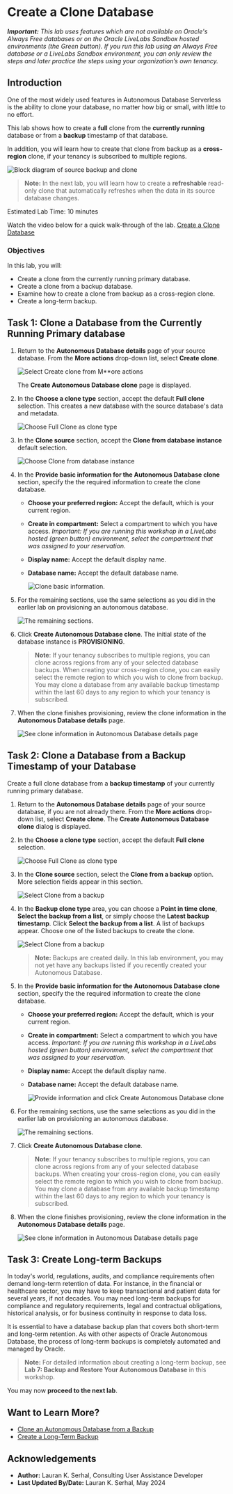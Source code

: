 ﻿# Create a Clone Database

_**Important:** This lab uses features which are not available on Oracle's Always Free databases or on the Oracle LiveLabs Sandbox hosted environments (the Green button). If you run this lab using an Always Free database or a LiveLabs Sandbox environment, you can only review the steps and later practice the steps using your organization’s own tenancy._

## Introduction

One of the most widely used features in Autonomous Database Serverless is the ability to clone your database, no matter how big or small, with little to no effort.

This lab shows how to create a **full** clone from the **currently running** database or from a **backup** timestamp of that database.

In addition, you will learn how to create that clone from backup as a **cross-region** clone, if your tenancy is subscribed to multiple regions.

  ![Block diagram of source backup and clone](images/intro-conceptual-diagram.png)

>**Note:** In the next lab, you will learn how to create a **refreshable** read-only clone that automatically refreshes when the data in its source database changes.

Estimated Lab Time: 10 minutes

Watch the video below for a quick walk-through of the lab.
[Create a Clone Database](videohub:1_ucxwam14)

### Objectives

In this lab, you will:

- Create a clone from the currently running primary database.
- Create a clone from a backup database.
- Examine how to create a clone from backup as a cross-region clone.
- Create a long-term backup.

## Task 1: Clone a Database from the Currently Running Primary database

1. Return to the **Autonomous Database details** page of your source database. From the **More actions** drop-down list, select **Create clone**.

    ![Select Create clone from M**ore actions](images/select-create-clone.png)

    The **Create Autonomous Database clone** page is displayed.

2. In the **Choose a clone type** section, accept the default **Full clone** selection. This creates a new database with the source database's data and metadata.

    ![Choose Full Clone as clone type](images/choose-full-clone.png)

3. In the **Clone source** section, accept the **Clone from database instance** default selection.

    ![Choose Clone from database instance](images/choose-clone-from-database-instance.png)

4. In the **Provide basic information for the Autonomous Database clone** section, specify the the required information to create the clone database.
    * **Choose your preferred region:** Accept the default, which is your current region.
    * **Create in compartment:** Select a compartment to which you have access. *Important: If you are running this workshop in a LiveLabs hosted (green button) environment, select the compartment that was assigned to your reservation*.
    * **Display name:** Accept the default display name.
    * **Database name:** Accept the default database name.

        ![Clone basic information.](images/choose-clone-basic-information.png)

5. For the remaining sections, use the same selections as you did in the earlier lab on provisioning an autonomous database.

    ![The remaining sections.](images/remaining-sections.png)

6. Click **Create Autonomous Database clone**. The initial state of the database instance is **PROVISIONING**.

    >**Note**: If your tenancy subscribes to multiple regions, you can clone across regions from any of your selected database backups. When creating your cross-region clone, you can easily select the remote region to which you wish to clone from backup. You may clone a database from any available backup timestamp within the last 60 days to any region to which your tenancy is subscribed.

7. When the clone finishes provisioning, review the clone information in the **Autonomous Database details** page.

    ![See clone information in Autonomous Database details page](images/see-clone-info-in-autonomous-details-page.png)

## Task 2: Clone a Database from a Backup Timestamp of your Database

Create a full clone database from a **backup timestamp** of your currently running primary database.

1. Return to the **Autonomous Database details** page of your source database, if you are not already there. From the **More actions** drop-down list, select **Create clone**. The **Create Autonomous Database clone** dialog is displayed.

2. In the **Choose a clone type** section, accept the default **Full clone** selection.

    ![Choose Full Clone as clone type](images/choose-full-clone.png)

3. In the **Clone source** section, select the **Clone from a backup** option. More selection fields appear in this section.

    ![Select Clone from a backup](images/select-clone-from-a-backup.png)

4. In the **Backup clone type** area, you can choose a **Point in time clone**, **Select the backup from a list**, or simply choose the **Latest backup timestamp**. Click **Select the backup from a list**. A list of backups appear. Choose one of the listed backups to create the clone.

   ![Select Clone from a backup](images/select-clone-from-backup.png)

    >**Note:** Backups are created daily. In this lab environment, you may not yet have any backups listed if you recently created your Autonomous Database.

5. In the **Provide basic information for the Autonomous Database clone** section, specify the the required information to create the clone database.
    * **Choose your preferred region:** Accept the default, which is your current region.
    * **Create in compartment:** Select a compartment to which you have access. *Important: If you are running this workshop in a LiveLabs hosted (green button) environment, select the compartment that was assigned to your reservation*.
    * **Display name:** Accept the default display name.
    * **Database name:** Accept the default database name.

        ![Provide information and click Create Autonomous Database clone](images/provide-information-to-create-clone-backup.png)

6. For the remaining sections, use the same selections as you did in the earlier lab on provisioning an autonomous database.

    ![The remaining sections.](images/remaining-sections.png)

7. Click **Create Autonomous Database clone**.

    >**Note**: If your tenancy subscribes to multiple regions, you can clone across regions from any of your selected database backups. When creating your cross-region clone, you can easily select the remote region to which you wish to clone from backup. You may clone a database from any available backup timestamp within the last 60 days to any region to which your tenancy is subscribed.

8. When the clone finishes provisioning, review the clone information in the **Autonomous Database details** page.

    ![See clone information in Autonomous Database details page](images/see-clone-information-in-details-page-2.png)

## Task 3: Create Long-term Backups

In today's world, regulations, audits, and compliance requirements often demand long-term retention of data. For instance, in the financial or healthcare sector, you may have to keep transactional and patient data for several years, if not decades. You may need long-term backups for compliance and regulatory requirements, legal and contractual obligations, historical analysis, or for business continuity in response to data loss.

It is essential to have a database backup plan that covers both short-term and long-term retention. As with other aspects of Oracle Autonomous Database, the process of long-term backups is completely automated and managed by Oracle.

> **Note:** For detailed information about creating a long-term backup, see **Lab 7: Backup and Restore Your Autonomous Database** in this workshop.

<!---

1. Scroll down the Autonomous Database details page for your database and select **Backups** under your database's **Resources** section. You will see the **Create long-term backup** button.

    ![Select Backups in the Resources section of Autonomous Database details page](images/select-backups.png)

2. The **Create long-term backup** dialog appears. Backups on Autonomous Database are completely automated. Provide the following information:
    - When you would like a long-term backup to be taken (Immediately, at a scheduled time in the future, or repeatedly at your preferred cadence)
    - How long you would like us to keep a long-term backup for you (that is, the backup retention period). While your existing automatic backups have a backup retention period of 60 days, long-term backups can be retained starting from 90 days all the way up to 10 years.

    You may also automate long-term backups at your own, personalized cadence by calling long-term backup CLI APIs in your scripts or via Terraform.

    ![Specify the long-term backup details](images/specify-long-term-backup-details.png)

    Click **Create**.

3. When you click Create, Oracle starts an asynchronous job to create a long-term backup for you in the background, so your database is not held up waiting for the backup to complete. You can track this long-term backup and other lifecycle management (LCM) operations triggered on your database by clicking the **Work Requests** tab.

    ![Click the Work requests tab](images/click-work-requests.png)

4. When your long-term backup is available, you will see it in your list of backups. Each long-term backup is a standalone backup that can be managed individually. You may edit the retention period of a long-term backup, delete it if you no longer need it, or clone from the backup when you need an instantiated database copy from that long-term backup.

    It is good practice to test your long-term backup after creating it by cloning from it, to ensure your backed up data is as required.

    ![Test your long-term backup by cloning it](images/test-long-term-backup-by-cloning-it.png)

5. From the Autonomous Database details page, you can view the details of any scheduled long-term backups and you can edit a long-term backup schedule. Note that the  console also presents the size of backups you are paying for - While 60 day automatic backups are included with OCPU-based databases, long-term backups will be billed additionally at your database storage rate.

    ![View scheduled long-term backups on the Autonomous Database details page](images/view-scheduled-long-term-backups.png)

-->

You may now **proceed to the next lab**.

## Want to Learn More?

* [Clone an Autonomous Database from a Backup](https://docs.oracle.com/en/cloud/paas/autonomous-database/adbsa/autonomous-clone-backup.html#GUID-20D2D970-0CB4-472F-BF89-1EE769BFB5E8)
* [Create a Long-Term Backup](https://docs.oracle.com/en/cloud/paas/autonomous-database/adbsa/backup-long-term.html)

## Acknowledgements

- **Author:** Lauran K. Serhal, Consulting User Assistance Developer
- **Last Updated By/Date:** Lauran K. Serhal, May 2024
